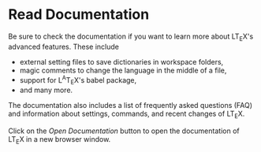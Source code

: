 # Read Documentation

Be sure to check the documentation if you want to learn more about LT<sub>E</sub>X's advanced features. These include

- external setting files to save dictionaries in workspace folders,
- magic comments to change the language in the middle of a file,
- support for L<sup>A</sup>T<sub>E</sub>X's babel package,
- and many more.

The documentation also includes a list of frequently asked questions (FAQ) and information about settings, commands, and recent changes of LT<sub>E</sub>X.

Click on the *Open Documentation* button to open the documentation of LT<sub>E</sub>X in a new browser window.

